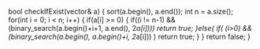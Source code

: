 bool checkIfExist(vector<int>& a) {
sort(a.begin(), a.end());
int n = a.size();
​
for(int i = 0; i < n; i++) {
if(a[i] >= 0) {
if((i != n-1) && (binary_search(a.begin()+i+1, a.end(), 2*a[i]))) return true;
}else{
if( (i>0) && (binary_search(a.begin(), a.begin()+i, 2*a[i])) ) return true;
}
}
return false;
}